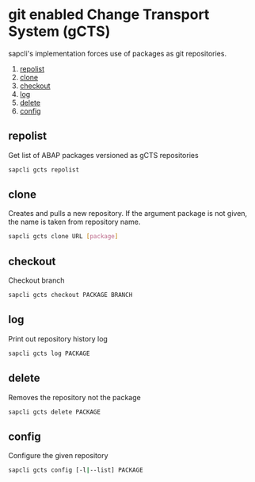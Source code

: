 # git enabled Change Transport System (gCTS)

sapcli's implementation forces use of packages as git repositories.

1. [repolist](#repolist)
2. [clone](#clone)
3. [checkout](#checkout)
4. [log](#log)
5. [delete](#delete)
6. [config](#config)

## repolist

Get list of ABAP packages versioned as gCTS repositories

```bash
sapcli gcts repolist
```

## clone

Creates and pulls a new repository. If the argument package is
not given, the name is taken from repository name.

```bash
sapcli gcts clone URL [package]
```

## checkout

Checkout branch

```bash
sapcli gcts checkout PACKAGE BRANCH
```

## log

Print out repository history log

```bash
sapcli gcts log PACKAGE
```

## delete

Removes the repository not the package

```bash
sapcli gcts delete PACKAGE
```

## config

Configure the given repository

```bash
sapcli gcts config [-l|--list] PACKAGE
```
